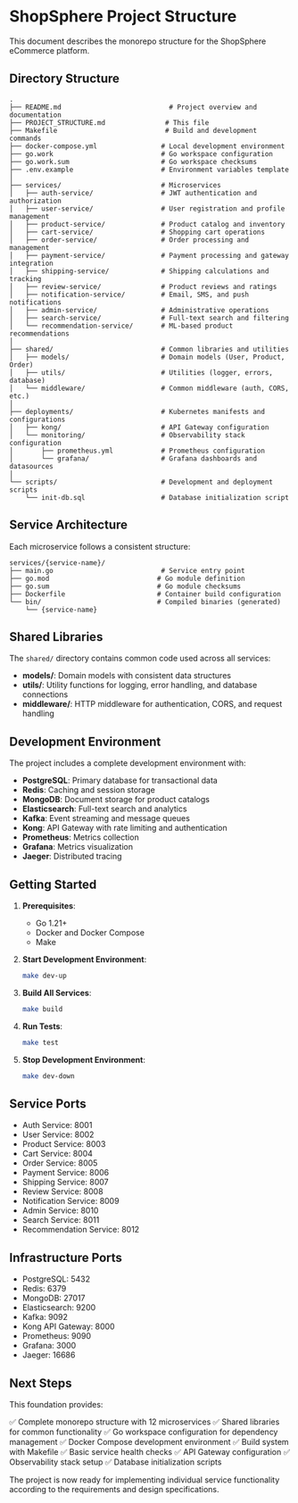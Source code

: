# ShopSphere Project Structure

This document describes the monorepo structure for the ShopSphere eCommerce platform.

## Directory Structure

```
.
├── README.md                           # Project overview and documentation
├── PROJECT_STRUCTURE.md               # This file
├── Makefile                           # Build and development commands
├── docker-compose.yml                # Local development environment
├── go.work                           # Go workspace configuration
├── go.work.sum                       # Go workspace checksums
├── .env.example                      # Environment variables template
│
├── services/                         # Microservices
│   ├── auth-service/                 # JWT authentication and authorization
│   ├── user-service/                 # User registration and profile management
│   ├── product-service/              # Product catalog and inventory
│   ├── cart-service/                 # Shopping cart operations
│   ├── order-service/                # Order processing and management
│   ├── payment-service/              # Payment processing and gateway integration
│   ├── shipping-service/             # Shipping calculations and tracking
│   ├── review-service/               # Product reviews and ratings
│   ├── notification-service/         # Email, SMS, and push notifications
│   ├── admin-service/                # Administrative operations
│   ├── search-service/               # Full-text search and filtering
│   └── recommendation-service/       # ML-based product recommendations
│
├── shared/                           # Common libraries and utilities
│   ├── models/                       # Domain models (User, Product, Order)
│   ├── utils/                        # Utilities (logger, errors, database)
│   └── middleware/                   # Common middleware (auth, CORS, etc.)
│
├── deployments/                      # Kubernetes manifests and configurations
│   ├── kong/                         # API Gateway configuration
│   └── monitoring/                   # Observability stack configuration
│       ├── prometheus.yml            # Prometheus configuration
│       └── grafana/                  # Grafana dashboards and datasources
│
└── scripts/                          # Development and deployment scripts
    └── init-db.sql                   # Database initialization script
```

## Service Architecture

Each microservice follows a consistent structure:

```
services/{service-name}/
├── main.go                           # Service entry point
├── go.mod                           # Go module definition
├── go.sum                           # Go module checksums
├── Dockerfile                       # Container build configuration
└── bin/                             # Compiled binaries (generated)
    └── {service-name}
```

## Shared Libraries

The `shared/` directory contains common code used across all services:

- **models/**: Domain models with consistent data structures
- **utils/**: Utility functions for logging, error handling, and database connections
- **middleware/**: HTTP middleware for authentication, CORS, and request handling

## Development Environment

The project includes a complete development environment with:

- **PostgreSQL**: Primary database for transactional data
- **Redis**: Caching and session storage
- **MongoDB**: Document storage for product catalogs
- **Elasticsearch**: Full-text search and analytics
- **Kafka**: Event streaming and message queues
- **Kong**: API Gateway with rate limiting and authentication
- **Prometheus**: Metrics collection
- **Grafana**: Metrics visualization
- **Jaeger**: Distributed tracing

## Getting Started

1. **Prerequisites**:
   - Go 1.21+
   - Docker and Docker Compose
   - Make

2. **Start Development Environment**:
   ```bash
   make dev-up
   ```

3. **Build All Services**:
   ```bash
   make build
   ```

4. **Run Tests**:
   ```bash
   make test
   ```

5. **Stop Development Environment**:
   ```bash
   make dev-down
   ```

## Service Ports

- Auth Service: 8001
- User Service: 8002
- Product Service: 8003
- Cart Service: 8004
- Order Service: 8005
- Payment Service: 8006
- Shipping Service: 8007
- Review Service: 8008
- Notification Service: 8009
- Admin Service: 8010
- Search Service: 8011
- Recommendation Service: 8012

## Infrastructure Ports

- PostgreSQL: 5432
- Redis: 6379
- MongoDB: 27017
- Elasticsearch: 9200
- Kafka: 9092
- Kong API Gateway: 8000
- Prometheus: 9090
- Grafana: 3000
- Jaeger: 16686

## Next Steps

This foundation provides:

✅ Complete monorepo structure with 12 microservices
✅ Shared libraries for common functionality
✅ Go workspace configuration for dependency management
✅ Docker Compose development environment
✅ Build system with Makefile
✅ Basic service health checks
✅ API Gateway configuration
✅ Observability stack setup
✅ Database initialization scripts

The project is now ready for implementing individual service functionality according to the requirements and design specifications.